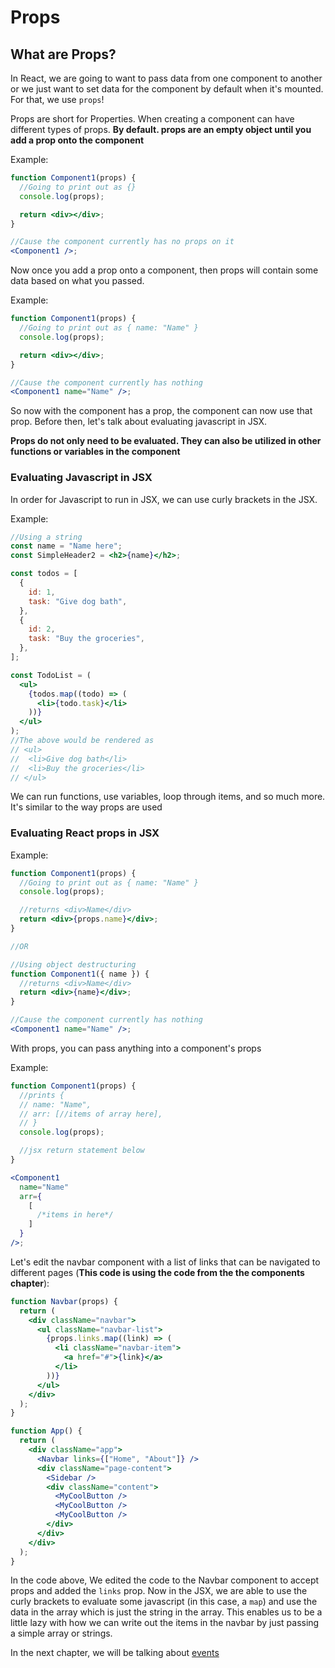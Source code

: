 # Props

## What are Props?

In React, we are going to want to pass data from one component to another or we just want to set data for the component by default when it's mounted. For that, we use `props`!

Props are short for Properties. When creating a component can have different types of props. **By default. props are an empty object until you add a prop onto the component**

Example:

```jsx
function Component1(props) {
  //Going to print out as {}
  console.log(props);

  return <div></div>;
}

//Cause the component currently has no props on it
<Component1 />;
```

Now once you add a prop onto a component, then props will contain some data based on what you passed.

Example:

```jsx
function Component1(props) {
  //Going to print out as { name: "Name" }
  console.log(props);

  return <div></div>;
}

//Cause the component currently has nothing
<Component1 name="Name" />;
```

So now with the component has a prop, the component can now use that prop. Before then, let's talk about evaluating javascript in JSX.

**Props do not only need to be evaluated. They can also be utilized in other functions or variables in the component**

### Evaluating Javascript in JSX

In order for Javascript to run in JSX, we can use curly brackets in the JSX.

Example:

```jsx
//Using a string
const name = "Name here";
const SimpleHeader2 = <h2>{name}</h2>;

const todos = [
  {
    id: 1,
    task: "Give dog bath",
  },
  {
    id: 2,
    task: "Buy the groceries",
  },
];

const TodoList = (
  <ul>
    {todos.map((todo) => (
      <li>{todo.task}</li>
    ))}
  </ul>
);
//The above would be rendered as
// <ul>
//  <li>Give dog bath</li>
//  <li>Buy the groceries</li>
// </ul>
```

We can run functions, use variables, loop through items, and so much more. It's similar to the way props are used

### Evaluating React props in JSX

Example:

```jsx
function Component1(props) {
  //Going to print out as { name: "Name" }
  console.log(props);

  //returns <div>Name</div>
  return <div>{props.name}</div>;
}

//OR

//Using object destructuring
function Component1({ name }) {
  //returns <div>Name</div>
  return <div>{name}</div>;
}

//Cause the component currently has nothing
<Component1 name="Name" />;
```

With props, you can pass anything into a component's props

Example:

```jsx
function Component1(props) {
  //prints {
  // name: "Name",
  // arr: [//items of array here],
  // }
  console.log(props);

  //jsx return statement below
}

<Component1
  name="Name"
  arr={
    [
      /*items in here*/
    ]
  }
/>;
```

Let's edit the navbar component with a list of links that can be navigated to different pages (**This code is using the code from the the components chapter**):

```jsx
function Navbar(props) {
  return (
    <div className="navbar">
      <ul className="navbar-list">
        {props.links.map((link) => (
          <li className="navbar-item">
            <a href="#">{link}</a>
          </li>
        ))}
      </ul>
    </div>
  );
}

function App() {
  return (
    <div className="app">
      <Navbar links={["Home", "About"]} />
      <div className="page-content">
        <Sidebar />
        <div className="content">
          <MyCoolButton />
          <MyCoolButton />
          <MyCoolButton />
        </div>
      </div>
    </div>
  );
}
```

In the code above, We edited the code to the Navbar component to accept props and added the `links` prop. Now in the JSX, we are able to use the curly brackets to evaluate some javascript (in this case, a `map`) and use the data in the array which is just the string in the array. This enables us to be a little lazy with how we can write out the items in the navbar by just passing a simple array or strings.

In the next chapter, we will be talking about [events](04-events.nd)
